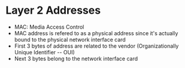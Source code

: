 # Layer 2 Addresses
- MAC: Media Access Control
- MAC address is refered to as a physical address since it's actually bound to the physical network interface card
- First 3 bytes of address are related to the vendor (Organizationally Unique Identifier -- OUI)
- Next 3 bytes belong to the network interface card